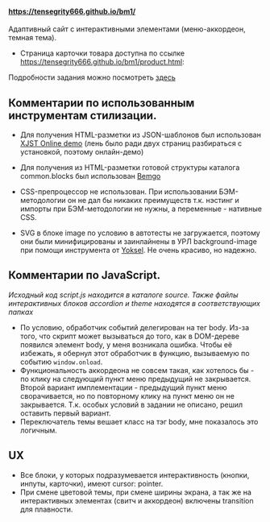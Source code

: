 #### https://tensegrity666.github.io/bm1/
Адаптивный сайт с интерактивными элементами (меню-аккордеон, темная тема).
* Страница карточки товара доступна по ссылке https://tensegrity666.github.io/bm1/product.html:

Подробности задания можно посмотреть [здесь](https://github.com/yndx-shri-reviewer/shri-2020-task-1)

## Комментарии по использованным инструментам стилизации.
* Для получения HTML-разметки из JSON-шаблонов был использован [XJST Online demo](https://bem.github.io/bem-xjst/) (лень было ради двух страниц разбираться с установкой, поэтому онлайн-демо)

* Для получения из HTML-разметки готовой структуры каталога common.blocks был использован [Bemgo](https://github.com/werty1001/bemgo)

* CSS-препроцессор не использован. 
При использовании БЭМ-методологии он не дал бы никаких преимуществ т.к. нэстинг и импорты при БЭМ-методологии не нужны, а переменные - нативные CSS.

* SVG в блоке image по условию в автотесты не загружается, поэтому они были минифицированы и заинлайнены в УРЛ background-image при помощи инструмента от [Yoksel](http://yoksel.github.io/url-encoder/).
Не очень красиво, но надежно.

## Комментарии по JavaScript.
*Исходный код script.js находится в каталоге source. Также файлы интерактивных блоков accordion и theme находятся в соответствующих папках*

* По условию, обработчик событий делегирован на тег body. Из-за того, что скрипт может вызываться до того, как в DOM-дереве появился элемент body, у меня возникала ошибка.
Чтобы её избежать, я обернул этот обработчик в функцию, вызываемую по событию ``window.onload``.
* Функциональность аккордеона не совсем такая, как хотелось бы - по клику на следующий пункт меню предыдущий не закрывается. Второй вариант имплементации - предыдущий пункт меню сворачивается, но по повторному клику на пункт меню он не закрывается. Т.к. особых условий в задании не описано, решил оставить первый вариант.
* Переключатель темы вешает класс на тэг body, мне показалось это логичным.

## UX
* Все блоки, у которых подразумевается интерактивность (кнопки, инпуты, карточки), имеют cursor: pointer.
* При смене цветовой темы, при смене ширины экрана, а так же на интерактивных элементах (свитч и аккордеон) включены transition для плавности.
